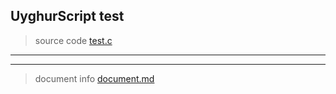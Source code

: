
## UyghurScript test

> source code [test.c](uyghur\externals\test.c)
---

---
> document info [document.md](../document.md)

